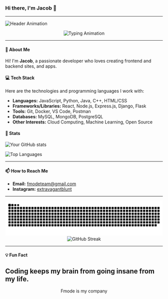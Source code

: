 ### Hi there, I'm Jacob 👋

---

![Header Animation](https://user-images.githubusercontent.com/placeholder/header-animation.gif)

<div align="center">
  <img src="https://readme-typing-svg.herokuapp.com?font=Fira+Code&size=24&pause=1000&color=1E90FF&background=0D1117&center=true&vCenter=true&width=435&lines=Welcome+to+My+GitHub+Profile!;I'm+a+Passionate+Developer;I+❤️+Coding" alt="Typing Animation" />
</div>

---

#### 🌟 About Me
Hi! I'm **Jacob**, a passionate developer who loves creating frontend and backend sites, and apps.

#### 💻 Tech Stack
Here are the technologies and programming languages I work with:

- **Languages:** JavaScript, Python, Java, C++, HTML/CSS
- **Frameworks/Libraries:** React, Node.js, Express.js, Django, Flask
- **Tools:** Git, Docker, VS Code, Postman
- **Databases:** MySQL, MongoDB, PostgreSQL
- **Other Interests:** Cloud Computing, Machine Learning, Open Source

#### 🚀 Stats
![Your GitHub stats](https://github-readme-stats.vercel.app/api?username=jOaawd&show_icons=true&theme=dark&hide_border=true&bg_color=0D1117&title_color=1E90FF&icon_color=1E90FF)

![Top Languages](https://github-readme-stats.vercel.app/api/top-langs/?username=jOaawd&layout=compact&theme=dark&bg_color=0D1117&title_color=1E90FF&hide_border=true)

---

#### 📫 How to Reach Me
- **Email:** [fmodeteam@gmail.com](mailto:fmodeteam@gmail.com)
- **Instagram:** [extravagantblunt](https://www.instagram.com/extravagantblunt/)

---

<div align="center">
  <img src="https://raw.githubusercontent.com/platane/snk/output/github-contribution-grid-snake-dark.svg" alt="GitHub Contribution Snake"/>
</div>

<div align="center">
  <img src="https://github-readme-streak-stats.herokuapp.com/?user=jOaawd&theme=dark&hide_border=true&background=0D1117&stroke=1E90FF&ring=1E90FF&fire=FF6347&currStreakLabel=1E90FF" alt="GitHub Streak"/>
</div>

---

#### 💡 Fun Fact
Coding keeps my brain from going insane from my life.
---

<div align="center">
  Fmode is my company
</div>
